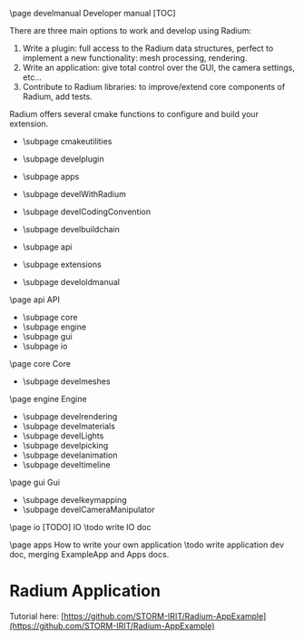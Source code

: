 \page develmanual Developer manual
[TOC]


There are three main options to work and develop using Radium:
1. Write a plugin: full access to the Radium data structures, perfect to implement a new functionality: mesh processing, rendering.
2. Write an application: give total control over the GUI, the camera settings, etc...
3. Contribute to Radium libraries: to improve/extend core components of Radium, add tests.

Radium offers several cmake functions to configure and build your extension. 

- \subpage cmakeutilities
- \subpage develplugin
- \subpage apps


- \subpage develWithRadium
- \subpage develCodingConvention
- \subpage develbuildchain
- \subpage api
- \subpage extensions
- \subpage develoldmanual

\page api API
- \subpage core
- \subpage engine
- \subpage gui
- \subpage io

\page core Core
- \subpage develmeshes
   
\page engine Engine
- \subpage develrendering
- \subpage develmaterials
- \subpage develLights
- \subpage develpicking
- \subpage develanimation
- \subpage develtimeline

\page gui Gui
- \subpage develkeymapping
- \subpage develCameraManipulator

\page io [TODO] IO
\todo write IO doc 

\page apps How to write your own application
\todo write application dev doc, merging ExampleApp and Apps docs.
# Radium Application
Tutorial here: [https://github.com/STORM-IRIT/Radium-AppExample](https://github.com/STORM-IRIT/Radium-AppExample)
